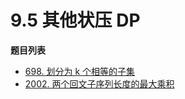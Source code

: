 # 9.5 其他状压 DP

**题目列表**

- [698. 划分为 k 个相等的子集](https://leetcode.cn/problems/partition-to-k-equal-sum-subsets/description/)
- [2002. 两个回文子序列长度的最大乘积](https://leetcode.cn/problems/maximum-product-of-the-length-of-two-palindromic-subsequences/description/)
